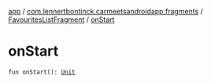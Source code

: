 [app](../../index.md) / [com.lennertbontinck.carmeetsandroidapp.fragments](../index.md) / [FavouritesListFragment](index.md) / [onStart](./on-start.md)

# onStart

`fun onStart(): `[`Unit`](https://kotlinlang.org/api/latest/jvm/stdlib/kotlin/-unit/index.html)